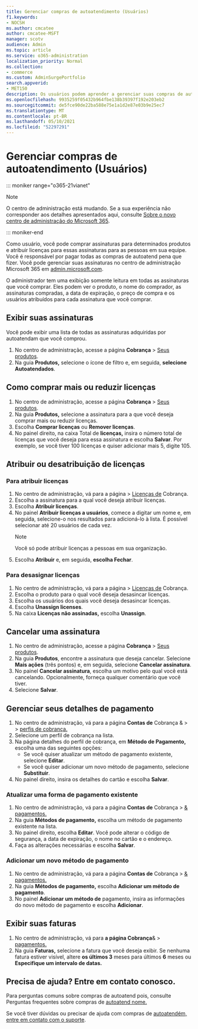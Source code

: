 ```yaml
---
title: Gerenciar compras de autoatendimento (Usuários)
f1.keywords:
- NOCSH
ms.author: cmcatee
author: cmcatee-MSFT
manager: scotv
audience: Admin
ms.topic: article
ms.service: o365-administration
localization_priority: Normal
ms.collection:
- commerce
ms.custom: AdminSurgePortfolio
search.appverid:
- MET150
description: Os usuários podem aprender a gerenciar suas compras de autoatendir.
ms.openlocfilehash: 9935259f05432b964fbe138b39397f192e203eb2
ms.sourcegitcommit: de5fce90de22ba588e75e1a1d2e87e03b9e25ec7
ms.translationtype: MT
ms.contentlocale: pt-BR
ms.lasthandoff: 05/10/2021
ms.locfileid: "52297291"
---
```

# <a name="manage-self-service-purchases-users"></a>Gerenciar compras de autoatendimento (Usuários)

::: moniker range="o365-21vianet"

> [!NOTE]
> O centro de administração está mudando. Se a sua experiência não corresponder aos detalhes apresentados aqui, consulte [Sobre o novo centro de administração do Microsoft 365](../../admin/microsoft-365-admin-center-preview.md?preserve-view=true&view=o365-21vianet).

::: moniker-end

Como usuário, você pode comprar assinaturas para determinados produtos e atribuir licenças para essas assinaturas para as pessoas em sua equipe. Você é responsável por pagar todas as compras de autoatend pena que fizer. Você pode gerenciar suas assinaturas no centro de administração Microsoft 365 em <a href="https://go.microsoft.com/fwlink/p/?linkid=2024339" target="_blank">admin.microsoft.com</a>.

O administrador tem uma exibição somente leitura em todas as assinaturas que você comprar. Eles podem ver o produto, o nome do comprador, as assinaturas compradas, a data de expiração, o preço de compra e os usuários atribuídos para cada assinatura que você comprar.

## <a name="view-your-subscriptions"></a>Exibir suas assinaturas

Você pode exibir uma lista de todas as assinaturas adquiridas por autoatendam que você comprou.

1. No centro de administração, acesse a página **Cobrança** > <a href="https://go.microsoft.com/fwlink/p/?linkid=842054" target="_blank">Seus produtos</a>.
2. Na guia **Produtos,** selecione o ícone de filtro e, em seguida, **selecione Autoatendados**.

## <a name="how-to-buy-more-or-reduce-licenses"></a>Como comprar mais ou reduzir licenças

1. No centro de administração, acesse a página **Cobrança** > <a href="https://go.microsoft.com/fwlink/p/?linkid=842054" target="_blank">Seus produtos</a>.
2. Na guia **Produtos,** selecione a assinatura para a que você deseja comprar mais ou reduzir licenças.
3. Escolha **Comprar licenças** ou **Remover licenças**.
4. No painel direito, na caixa Total de **licenças,** insira o número total de licenças que você deseja para essa assinatura e escolha **Salvar**. Por exemplo, se você tiver 100 licenças e quiser adicionar mais 5, digite 105.

## <a name="assign-or-unassign-licenses"></a>Atribuir ou desatribuição de licenças

### <a name="to-assign-licenses"></a>Para atribuir licenças

1. No centro de administração, vá para a página  >  <a href="https://go.microsoft.com/fwlink/p/?linkid=842264" target="_blank">Licenças de</a> Cobrança.
2. Escolha a assinatura para a qual você deseja atribuir licenças.
3. Escolha **Atribuir licenças**.
4. No painel **Atribuir licenças a usuários**, comece a digitar um nome e, em seguida, selecione-o nos resultados para adicioná-lo à lista. É possível selecionar até 20 usuários de cada vez.
    > [!NOTE]
    > Você só pode atribuir licenças a pessoas em sua organização.
5. Escolha **Atribuir** e, em seguida, **escolha Fechar**.

### <a name="to-unassign-licenses"></a>Para desasignar licenças

1. No centro de administração, vá para a página  >  <a href="https://go.microsoft.com/fwlink/p/?linkid=842264" target="_blank">Licenças de</a> Cobrança.
2. Escolha o produto para o qual você deseja desasincar licenças.
3. Escolha os usuários dos quais você deseja desasincar licenças.
4. Escolha **Unassign licenses**.
5. Na caixa **Licenças não assinadas,** escolha **Unassign**.

## <a name="cancel-a-subscription"></a>Cancelar uma assinatura

1. No centro de administração, acesse a página **Cobrança** > <a href="https://go.microsoft.com/fwlink/p/?linkid=842054" target="_blank">Seus produtos</a>.
2. Na guia **Produtos**, encontre a assinatura que deseja cancelar. Selecione **Mais ações** (três pontos) e, em seguida, selecione **Cancelar assinatura**.
3. No painel **Cancelar assinatura**, escolha um motivo pelo qual você está cancelando. Opcionalmente, forneça qualquer comentário que você tiver.
4. Selecione **Salvar**.

## <a name="manage-your-payment-details"></a>Gerenciar seus detalhes de pagamento

1. No centro de administração, vá para a página **Contas de** Cobrança &  >    >  <a href="https://go.microsoft.com/fwlink/p/?linkid=2103629" target="_blank">perfis de cobrança.</a>
2. Selecione um perfil de cobrança na lista.
3. Na página detalhes do perfil de cobrança, em **Método de Pagamento,** escolha uma das seguintes opções:
    - Se você quiser atualizar um método de pagamento existente, selecione **Editar**.
    - Se você quiser adicionar um novo método de pagamento, selecione **Substituir**.
4. No painel direito, insira os detalhes do cartão e escolha **Salvar**.

### <a name="update-an-existing-payment-method"></a>Atualizar uma forma de pagamento existente

1. No centro de administração, vá para a página **Contas de** Cobrança  >  <a href="https://go.microsoft.com/fwlink/p/?linkid=2102895" target="_blank">& pagamentos.</a>
2. Na guia **Métodos de pagamento,** escolha um método de pagamento existente na lista.
3. No painel direito, escolha **Editar**. Você pode alterar o código de segurança, a data de expiração, o nome no cartão e o endereço.
4. Faça as alterações necessárias e escolha **Salvar**.

### <a name="add-a-new-payment-method"></a>Adicionar um novo método de pagamento

1. No centro de administração, vá para a página **Contas de** Cobrança  >  <a href="https://go.microsoft.com/fwlink/p/?linkid=2102895" target="_blank">& pagamentos.</a>
2. Na guia **Métodos de pagamento,** escolha **Adicionar um método de pagamento**.
3. No painel **Adicionar um método de** pagamento, insira as informações do novo método de pagamento e escolha **Adicionar**.

## <a name="view-your-invoices"></a>Exibir suas faturas

1. No centro de administração, vá para **a página Cobrança**&  >  <a href="https://go.microsoft.com/fwlink/p/?linkid=2102895" target="_blank">pagamentos.</a>
2. Na guia **Faturas,** selecione a fatura que você deseja exibir. Se nenhuma fatura estiver visível, altere **os últimos 3** meses para últimos **6** meses ou **Especifique um intervalo de datas.**

## <a name="need-help-contact-us"></a>Precisa de ajuda? Entre em contato conosco.

Para perguntas comuns sobre compras de autoatend pois, consulte Perguntas frequentes sobre compras de [autoatend nome.](self-service-purchase-faq.md)

Se você tiver dúvidas ou precisar de ajuda com compras de [autoatendém, entre em contato com o suporte](../../business-video/get-help-support.md).